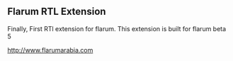 ## Flarum RTL Extension 

Finally, First RTl extension for flarum.
This extension is built for flarum beta 5

http://www.flarumarabia.com